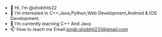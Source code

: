 - 👋 Hi, I’m @shobhits22
- 👀 I’m interested in C++,Java,Python,Web Development,Android & IOS Development.
- 🌱 I’m currently learning C++ And Java
- 📫 How to reach me Email:singh.shobhit231@gmail.com

<!---
shobhits22/shobhits22 is a ✨ special ✨ repository because its `README.md` (this file) appears on your GitHub profile.
You can click the Preview link to take a look at your changes.
--->
